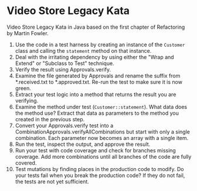 # Video Store Legacy Kata
Video Store Legacy Kata in Java based on the first chapter of Refactoring by Martin Fowler.

1. Use the code in a test harness by creating an instance of the `Customer` class and calling the `statement` method on that instance.
1. Deal with the irritating dependency by using either the "Wrap and Extend" or "Subclass to Test" technique.
1. Verify the result using Approvals.verify.
1. Examine the file generated by Approvals and rename the suffix from *.received.txt to *.approved.txt. Re-run the test to make sure it is now green.
1. Extract your test logic into a method that returns the result you are verifying.
1. Examine the method under test (`Customer::statement`). What data does the method use? Extract that data as parameters to the method you created in the previous step. 
1. Convert your Approvals.verify test into a CombinationApprovals.verifyAllCombinations but start with only a single combination. Each parameter now becomes an array with a single item.
1. Run the test, inspect the output, and approve the result.
1. Run your test with code coverage and check for branches missing coverage. Add more combinations until all branches of the code are fully covered.
1. Test mutations by finding places in the production code to modify. Do your tests fail when you break the production code? If they do not fail, the tests are not yet sufficient.